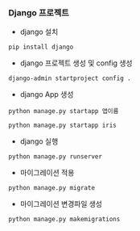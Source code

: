 ### Django 프로젝트

- django 설치
```
pip install django
```

- django 프로젝트 생성 및 config 생성
```
django-admin startproject config .
```

- django App 생성
```
python manage.py startapp 앱이름

python manage.py startapp iris
```


- django 실행
```
python manage.py runserver
```

- 마이그레이션 적용
```
python manage.py migrate
```

- 마이그레이션 변경파일 생성
```
python manage.py makemigrations
```

